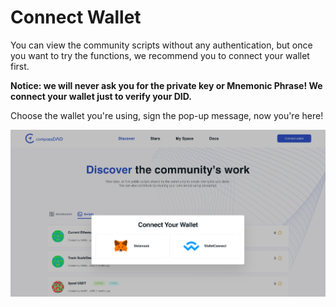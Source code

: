 # Connect Wallet

You can view the community scripts without any authentication, but once you want to try the functions, we recommend you to connect your wallet first.&#x20;

**Notice: we will never ask you for the private key or Mnemonic Phrase!  We connect your wallet just to verify your DID.**



Choose the wallet you're using, sign the pop-up message, now you're here!

![](<../../../.gitbook/assets/image (10) (1).png>)
